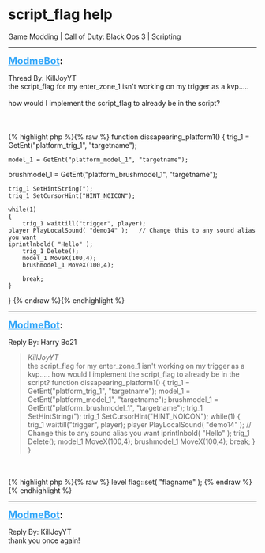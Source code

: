 # script_flag help
Game Modding | Call of Duty: Black Ops 3 | Scripting

---
<strong style="font-size: 1.4em;"><span style="text-decoration: underline;text-decoration-color: #34a7f9;"><span style="color:#34a7f9;">ModmeBot</span></span>:</strong>

<p>Thread By: KillJoyYT<br />the script_flag for my enter_zone_1 isn&#39;t working on my trigger as a kvp.....<br /> <br />how would I implement the script_flag to already be in the script?<br /> <br /> <br /> <br />{% highlight php %}{% raw %}
function dissapearing_platform1()
{
    trig_1 = GetEnt("platform_trig_1", "targetname");

    model_1 = GetEnt("platform_model_1", "targetname");

brushmodel_1 = GetEnt("platform_brushmodel_1", "targetname");

    trig_1 SetHintString(");
    trig_1 SetCursorHint("HINT_NOICON");
 
    while(1)
    {
        trig_1 waittill("trigger", player);
    player PlayLocalSound( "demo14" );   // Change this to any sound alias you want
    iprintlnbold( "Hello" );
        trig_1 Delete();
        model_1 MoveX(100,4);
        brushmodel_1 MoveX(100,4);

        break;
    }
}
{% endraw %}{% endhighlight %}
</p>

---
<strong style="font-size: 1.4em;"><span style="text-decoration: underline;text-decoration-color: #34a7f9;"><span style="color:#34a7f9;">ModmeBot</span></span>:</strong>

<p>Reply By: Harry Bo21<br /><blockquote><em>KillJoyYT</em><br />the script_flag for my enter_zone_1 isn&#39;t working on my trigger as a kvp.....   how would I implement the script_flag to already be in the script?       function dissapearing_platform1() { trig_1 = GetEnt(&quot;platform_trig_1&quot;, &quot;targetname&quot;); model_1 = GetEnt(&quot;platform_model_1&quot;, &quot;targetname&quot;); brushmodel_1 = GetEnt(&quot;platform_brushmodel_1&quot;, &quot;targetname&quot;); trig_1 SetHintString(&quot;); trig_1 SetCursorHint(&quot;HINT_NOICON&quot;); while(1) { trig_1 waittill(&quot;trigger&quot;, player); player PlayLocalSound( &quot;demo14&quot; ); // Change this to any sound alias you want iprintlnbold( &quot;Hello&quot; ); trig_1 Delete(); model_1 MoveX(100,4); brushmodel_1 MoveX(100,4); break; } }</blockquote><br /> <br />{% highlight php %}{% raw %}
level flag::set( "flagname" );
{% endraw %}{% endhighlight %}
</p>

---
<strong style="font-size: 1.4em;"><span style="text-decoration: underline;text-decoration-color: #34a7f9;"><span style="color:#34a7f9;">ModmeBot</span></span>:</strong>

<p>Reply By: KillJoyYT<br />thank you once again!</p>
